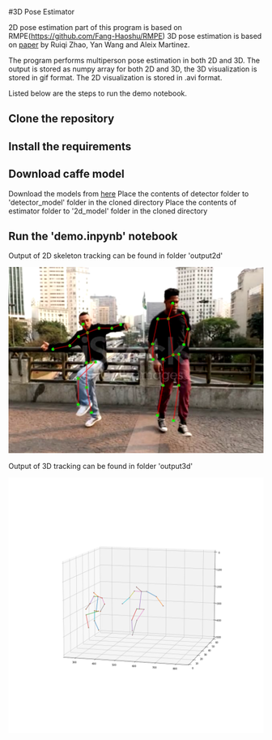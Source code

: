 #3D Pose Estimator

2D pose estimation part of this program is based on RMPE(https://github.com/Fang-Haoshu/RMPE)
3D pose estimation is based on [paper](https://arxiv.org/abs/1609.09058 "arXiv:1609.09058") by Ruiqi Zhao, Yan Wang and Aleix Martinez.

The program performs multiperson pose estimation in both 2D and 3D. The output is  stored as numpy array for both 2D and 3D, the 3D visualization is stored in gif format.
The 2D visualization is stored in .avi format.

Listed below are the steps to run the demo notebook.

## Clone the repository

## Install the requirements

## Download caffe model

Download the models from [here](https://drive.google.com/file/d/1muCh_8a4wdzuFAqTHnS2qRwp1AOhXP2K/view?usp=sharing "models")
Place the contents of detector folder to 'detector_model' folder in the cloned directory
Place the contents of estimator folder to '2d_model' folder in the cloned directory

## Run the 'demo.inpynb' notebook

Output of 2D skeleton tracking can be found in folder 'output2d'

![Screenshot](https://github.com/kumarvipu1/3D-Human-Pose-Estimation/blob/main/output2d/Capture.PNG)

Output of 3D tracking can be found in folder 'output3d'

![Screenshot3D](https://github.com/kumarvipu1/3D-Human-Pose-Estimation/blob/main/output3d/figures/56.png)

